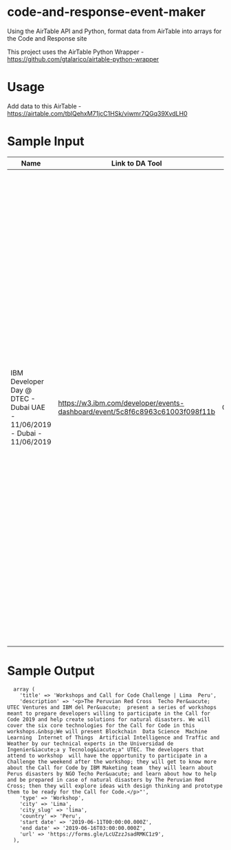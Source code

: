 # code-and-response-event-maker
Using the AirTable API and Python, format data from AirTable into arrays for the Code and Response site

This project uses the AirTable Python Wrapper - https://github.com/gtalarico/airtable-python-wrapper

# Usage
Add data to this AirTable - https://airtable.com/tblQehxM71jcC1HSk/viwmr7QGq39XvdLH0

# Sample Input

| Name | Link to DA Tool | Category | Description | City | Country | External Web Page | Start Date | End Date |
| --- | --- | --- | --- | --- | --- | --- | --- | --- |
IBM Developer Day @ DTEC - Dubai  UAE - 11/06/2019 - Dubai - 11/06/2019 |	https://w3.ibm.com/developer/events-dashboard/event/5c8f6c8963c61003f098f11b	| Conference	| <p>Customized Link for Agenda:&nbsp;<a class=new-shorturl" style="color: #5aace5; font-family: Helvetica  Arial  sans-serif; font-size: 13.3333px;" href="http://ibm.biz/DDayDtecagenda" target="_blank" rel="noopener noreferrer">http://ibm.biz/DDayDtecagenda</a><span style="color: #666666; font-family: Helvetica  Arial  sans-serif; font-size: 13.3333px;">&nbsp;</span></p><p><span style="color: #222222; font-family: Arial  Verdana  sans-serif; font-size: 12px;">Customized Link for signing up:&nbsp;</span><a class="new-shorturl" style="color: #5aace5; text-decoration-line: none; font-family: Helvetica  Arial  sans-serif; font-size: 13.3333px;" href="http://ibm.biz/DDayDtec19" target="_blank" rel="noopener noreferrer">http://ibm.biz/DDayDtec19</a><span style="color: #666666; font-family: Helvetica  Arial  sans-serif; font-size: 13.3333px;">&nbsp;</span></p><p>IBM Developer Day is a Tech for Good event in Dubai  featuring over 6 sessions throughout the whole day  extensive networking sessions and a chance to pose questions to subject matter experts and technologists.</p><p>&nbsp;</p><p>This time  we&rsquo;re focusing on Data Science  AI and Machine Learning used to build sustainable solutions for social good with sessions for beginner  intermediate and advanced developers. We'll be running tech talks  demos  fun quizzes and interesting code labs on the same topics.</p><p>&nbsp;</p><p>The event is free and open to everyone to attend and participate.</p><p>&nbsp;</p><p>Beginner or an expert  join us for a day packed with fun and interactive sessions including coding  creating and learning. Get started by building and deploying your own Machine learning models and data science projects by trying the code labs. Win cool prizes and giveaways for completing fun quizzes!!!</p><p>&nbsp;</p><p>We have a wonderful array of speakers confirmed for the event  covering a variety of disciplines within Data science and Machine learning. Our agenda can also be seen below.</p><p>&nbsp;</p><p>See you there!</p>"	| Dubai	| United Arab Emirates | https://www.meetup.com/IBMCloud-Dubai/events/261446545/ |	2019-06-11T05:00:00.000Z	| 2019-06-11T12:00:00.000Z

# Sample Output
```
  array (
    'title' => 'Workshops and Call for Code Challenge | Lima  Peru',
    'description' => '<p>The Peruvian Red Cross  Techo Per&uacute;  UTEC Ventures and IBM del Per&uacute;  present a series of workshops meant to prepare developers willing to participate in the Call for Code 2019 and help create solutions for natural disasters. We will cover the six core technologies for the Call for Code in this workshops.&nbsp;We will present Blockchain  Data Science  Machine Learning  Internet of Things  Artificial Intelligence and Traffic and Weather by our technical experts in the Universidad de Ingenier&iacute;a y Tecnolog&iacute;a" UTEC. The developers that attend to workshop  will have the opportunity to participate in a Challenge the weekend after the workshop; they will get to know more about the Call for Code by IBM Maketing team  they will learn about Perus disasters by NGO Techo Per&uacute; and learn about how to help and be prepared in case of natural disasters by The Peruvian Red Cross; then they will explore ideas with design thinking and prototype them to be ready for the Call for Code.</p>"',
    'type' => 'Workshop',
    'city' => 'Lima',
    'city_slug' => 'lima',
    'country' => 'Peru',
    'start date' => '2019-06-11T00:00:00.000Z',
    'end date' => '2019-06-16T03:00:00.000Z',
    'url' => 'https://forms.gle/LcUZzzJsadRMKC1z9',
  ),
  ```
